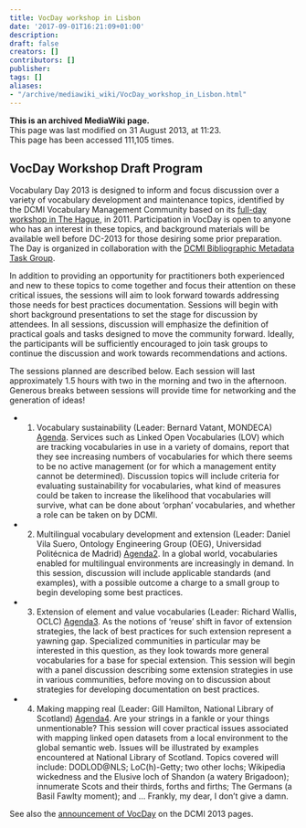```yaml
---
title: VocDay workshop in Lisbon
date: '2017-09-01T16:21:09+01:00'
description: 
draft: false
creators: []
contributors: []
publisher: 
tags: []
aliases:
- "/archive/mediawiki_wiki/VocDay_workshop_in_Lisbon.html"
---
```


 **This is an archived MediaWiki page.**  
This page was last modified on 31 August 2013, at 11:23.  
This page has been accessed 111,105 times.

## VocDay Workshop Draft Program 

Vocabulary Day 2013 is designed to inform and focus discussion over a variety of vocabulary development and maintenance topics, identified by the DCMI Vocabulary Management Community based on its [full-day workshop in The Hague](/archive/mediawiki_wiki/DC-2011_Vocabulary_Special_Session/Meeting_Report), in 2011. Participation in VocDay is open to anyone who has an interest in these topics, and background materials will be available well before DC-2013 for those desiring some prior preparation. The Day is organized in collaboration with the [DCMI Bibliographic Metadata Task Group](/archive/mediawiki_wiki/Bibliographic_Metadata_Task_Group).

In addition to providing an opportunity for practitioners both experienced and new to these topics to come together and focus their attention on these critical issues, the sessions will aim to look forward towards addressing those needs for best practices documentation. Sessions will begin with short background presentations to set the stage for discussion by attendees. In all sessions, discussion will emphasize the definition of practical goals and tasks designed to move the community forward. Ideally, the participants will be sufficiently encouraged to join task groups to continue the discussion and work towards recommendations and actions.

The sessions planned are described below. Each session will last approximately 1.5 hours with two in the morning and two in the afternoon. Generous breaks between sessions will provide time for networking and the generation of ideas!

- 1. Vocabulary sustainability (Leader: Bernard Vatant, MONDECA) [Agenda](/archive/mediawiki_wiki/Agenda "Agenda"). Services such as Linked Open Vocabularies (LOV) which are tracking vocabularies in use in a variety of domains, report that they see increasing numbers of vocabularies for which there seems to be no active management (or for which a management entity cannot be determined). Discussion topics will include criteria for evaluating sustainability for vocabularies, what kind of measures could be taken to increase the likelihood that vocabularies will survive, what can be done about ‘orphan’ vocabularies, and whether a role can be taken on by DCMI.

- 2. Multilingual vocabulary development and extension (Leader: Daniel Vila Suero, Ontology Engineering Group (OEG), Universidad Politécnica de Madrid) [Agenda2](/archive/mediawiki_wiki/Agenda2 "Agenda2"). In a global world, vocabularies enabled for multilingual environments are increasingly in demand. In this session, discussion will include applicable standards (and examples), with a possible outcome a charge to a small group to begin developing some best practices.

- 3. Extension of element and value vocabularies (Leader: Richard Wallis, OCLC) [Agenda3](/archive/mediawiki_wiki/Agenda3 "Agenda3"). As the notions of ‘reuse’ shift in favor of extension strategies, the lack of best practices for such extension represent a yawning gap. Specialized communities in particular may be interested in this question, as they look towards more general vocabularies for a base for special extension. This session will begin with a panel discussion describing some extension strategies in use in various communities, before moving on to discussion about strategies for developing documentation on best practices.

- 4. Making mapping real (Leader: Gill Hamilton, National Library of Scotland) [Agenda4](/archive/mediawiki_wiki/Agenda4 "Agenda4"). Are your strings in a fankle or your things unmentionable? This session will cover practical issues associated with mapping linked open datasets from a local environment to the global semantic web. Issues will be illustrated by examples encountered at National Library of Scotland. Topics covered will include: DODLOD@NLS; LoC(h)-Getty; two other lochs; Wikipedia wickedness and the Elusive loch of Shandon (a watery Brigadoon); innumerate Scots and their thirds, forths and firths; The Germans (a Basil Fawlty moment); and … Frankly, my dear, I don’t give a damn.

See also the [announcement of VocDay](http://dcevents.dublincore.org/IntConf/index/pages/view/vocDay) on the DCMI 2013 pages.

